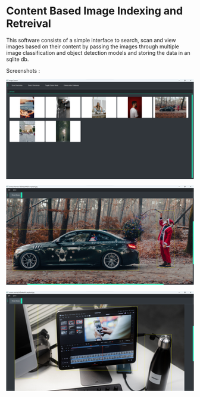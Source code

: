 # Content Based Image Indexing and Retreival

This software consists of a simple interface to search, scan and view images based on their content by passing the images through multiple image classification and object detection models and storing the data in an sqlite db.

Screenshots :

![](assets\Screenshot_20221223_162812.png)

![](assets\Screenshot_20221223_163639.png)

![](assets\Screenshot_20221223_164103.png)
